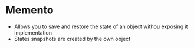# Memento

- Allows you to save and restore the state of an object withou exposing it implementation
- States snapshots are created by the own object